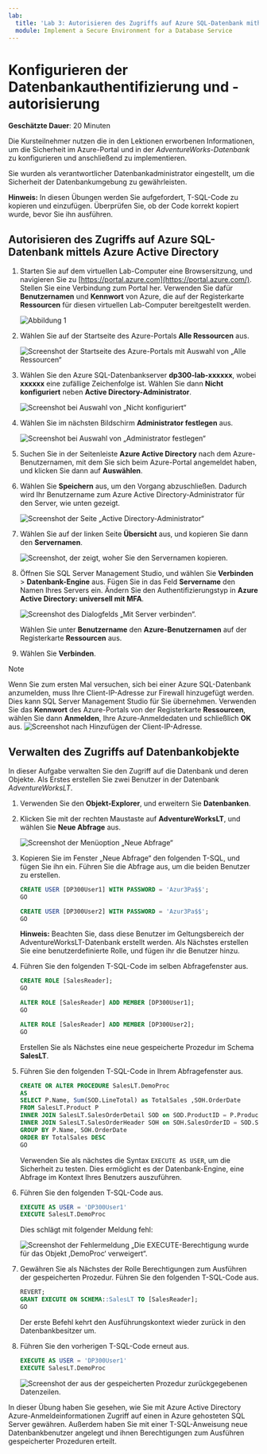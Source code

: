 ```yaml
---
lab:
  title: 'Lab 3: Autorisieren des Zugriffs auf Azure SQL-Datenbank mithilfe von Azure Active Directory'
  module: Implement a Secure Environment for a Database Service
---
```


# Konfigurieren der Datenbankauthentifizierung und -autorisierung

**Geschätzte Dauer**: 20 Minuten

Die Kursteilnehmer nutzen die in den Lektionen erworbenen Informationen, um die Sicherheit im Azure-Portal und in der *AdventureWorks-Datenbank* zu konfigurieren und anschließend zu implementieren.

Sie wurden als verantwortlicher Datenbankadministrator eingestellt, um die Sicherheit der Datenbankumgebung zu gewährleisten.

**Hinweis:** In diesen Übungen werden Sie aufgefordert, T-SQL-Code zu kopieren und einzufügen. Überprüfen Sie, ob der Code korrekt kopiert wurde, bevor Sie ihn ausführen.

## Autorisieren des Zugriffs auf Azure SQL-Datenbank mittels Azure Active Directory

1. Starten Sie auf dem virtuellen Lab-Computer eine Browsersitzung, und navigieren Sie zu [https://portal.azure.com](https://portal.azure.com/). Stellen Sie eine Verbindung zum Portal her. Verwenden Sie dafür **Benutzernamen** und **Kennwort** von Azure, die auf der Registerkarte **Ressourcen** für diesen virtuellen Lab-Computer bereitgestellt werden.

    ![Abbildung 1](../images/dp-300-module-01-lab-01.png)

1. Wählen Sie auf der Startseite des Azure-Portals **Alle Ressourcen** aus.

    ![Screenshot der Startseite des Azure-Portals mit Auswahl von „Alle Ressourcen“](../images/dp-300-module-03-lab-01.png)

1. Wählen Sie den Azure SQL-Datenbankserver **dp300-lab-xxxxxx**, wobei **xxxxxx** eine zufällige Zeichenfolge ist. Wählen Sie dann **Nicht konfiguriert** neben **Active Directory-Administrator**.

    ![Screenshot bei Auswahl von „Nicht konfiguriert“](../images/dp-300-module-03-lab-02.png)

1. Wählen Sie im nächsten Bildschirm **Administrator festlegen** aus.

    ![Screenshot bei Auswahl von „Administrator festlegen“](../images/dp-300-module-03-lab-03.png)

1. Suchen Sie in der Seitenleiste **Azure Active Directory** nach dem Azure-Benutzernamen, mit dem Sie sich beim Azure-Portal angemeldet haben, und klicken Sie dann auf **Auswählen**.

1. Wählen Sie **Speichern** aus, um den Vorgang abzuschließen. Dadurch wird Ihr Benutzername zum Azure Active Directory-Administrator für den Server, wie unten gezeigt.

    ![Screenshot der Seite „Active Directory-Administrator“](../images/dp-300-module-03-lab-04.png)

1. Wählen Sie auf der linken Seite **Übersicht** aus, und kopieren Sie dann den **Servernamen**.

    ![Screenshot, der zeigt, woher Sie den Servernamen kopieren.](../images/dp-300-module-03-lab-05.png)

1. Öffnen Sie SQL Server Management Studio, und wählen Sie **Verbinden** > **Datenbank-Engine** aus. Fügen Sie in das Feld **Servername** den Namen Ihres Servers ein. Ändern Sie den Authentifizierungstyp in **Azure Active Directory: universell mit MFA**.

    ![Screenshot des Dialogfelds „Mit Server verbinden“.](../images/dp-300-module-03-lab-06.png)

    Wählen Sie unter **Benutzername** den **Azure-Benutzernamen** auf der Registerkarte **Ressourcen** aus.

1. Wählen Sie **Verbinden**.

> [!NOTE]
> Wenn Sie zum ersten Mal versuchen, sich bei einer Azure SQL-Datenbank anzumelden, muss Ihre Client-IP-Adresse zur Firewall hinzugefügt werden. Dies kann SQL Server Management Studio für Sie übernehmen. Verwenden Sie das **Kennwort** des Azure-Portals von der Registerkarte **Ressourcen**, wählen Sie dann **Anmelden**, Ihre Azure-Anmeldedaten und schließlich **OK** aus.
> ![Screenshot nach Hinzufügen der Client-IP-Adresse.](../images/dp-300-module-03-lab-07.png)

## Verwalten des Zugriffs auf Datenbankobjekte

In dieser Aufgabe verwalten Sie den Zugriff auf die Datenbank und deren Objekte. Als Erstes erstellen Sie zwei Benutzer in der Datenbank *AdventureWorksLT*.

1. Verwenden Sie den **Objekt-Explorer**, und erweitern Sie **Datenbanken**.
1. Klicken Sie mit der rechten Maustaste auf **AdventureWorksLT**, und wählen Sie **Neue Abfrage** aus.

    ![Screenshot der Menüoption „Neue Abfrage“](../images/dp-300-module-03-lab-08.png)

1. Kopieren Sie im Fenster „Neue Abfrage“ den folgenden T-SQL, und fügen Sie ihn ein. Führen Sie die Abfrage aus, um die beiden Benutzer zu erstellen.

    ```sql
    CREATE USER [DP300User1] WITH PASSWORD = 'Azur3Pa$$';
    GO

    CREATE USER [DP300User2] WITH PASSWORD = 'Azur3Pa$$';
    GO
    ```

    **Hinweis:** Beachten Sie, dass diese Benutzer im Geltungsbereich der AdventureWorksLT-Datenbank erstellt werden. Als Nächstes erstellen Sie eine benutzerdefinierte Rolle, und fügen ihr die Benutzer hinzu.

1. Führen Sie den folgenden T-SQL-Code im selben Abfragefenster aus.

    ```sql
    CREATE ROLE [SalesReader];
    GO

    ALTER ROLE [SalesReader] ADD MEMBER [DP300User1];
    GO

    ALTER ROLE [SalesReader] ADD MEMBER [DP300User2];
    GO
    ```

    Erstellen Sie als Nächstes eine neue gespeicherte Prozedur im Schema **SalesLT**.

1. Führen Sie den folgenden T-SQL-Code in Ihrem Abfragefenster aus.

    ```sql
    CREATE OR ALTER PROCEDURE SalesLT.DemoProc
    AS
    SELECT P.Name, Sum(SOD.LineTotal) as TotalSales ,SOH.OrderDate
    FROM SalesLT.Product P
    INNER JOIN SalesLT.SalesOrderDetail SOD on SOD.ProductID = P.ProductID
    INNER JOIN SalesLT.SalesOrderHeader SOH on SOH.SalesOrderID = SOD.SalesOrderID
    GROUP BY P.Name, SOH.OrderDate
    ORDER BY TotalSales DESC
    GO
    ```

    Verwenden Sie als nächstes die Syntax `EXECUTE AS USER`, um die Sicherheit zu testen. Dies ermöglicht es der Datenbank-Engine, eine Abfrage im Kontext Ihres Benutzers auszuführen.

1. Führen Sie den folgenden T-SQL-Code aus.

    ```sql
    EXECUTE AS USER = 'DP300User1'
    EXECUTE SalesLT.DemoProc
    ```

    Dies schlägt mit folgender Meldung fehl:

    ![Screenshot der Fehlermeldung „Die EXECUTE-Berechtigung wurde für das Objekt ‚DemoProc‘ verweigert“.](../images/dp-300-module-03-lab-09.png)

1. Gewähren Sie als Nächstes der Rolle Berechtigungen zum Ausführen der gespeicherten Prozedur. Führen Sie den folgenden T-SQL-Code aus.

    ```sql
    REVERT;
    GRANT EXECUTE ON SCHEMA::SalesLT TO [SalesReader];
    GO
    ```

    Der erste Befehl kehrt den Ausführungskontext wieder zurück in den Datenbankbesitzer um.

1. Führen Sie den vorherigen T-SQL-Code erneut aus.

    ```sql
    EXECUTE AS USER = 'DP300User1'
    EXECUTE SalesLT.DemoProc
    ```

    ![Screenshot der aus der gespeicherten Prozedur zurückgegebenen Datenzeilen.](../images/dp-300-module-03-lab-10.png)

In dieser Übung haben Sie gesehen, wie Sie mit Azure Active Directory Azure-Anmeldeinformationen Zugriff auf einen in Azure gehosteten SQL Server gewähren. Außerdem haben Sie mit einer T-SQL-Anweisung neue Datenbankbenutzer angelegt und ihnen Berechtigungen zum Ausführen gespeicherter Prozeduren erteilt.

